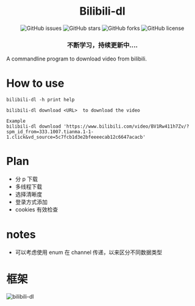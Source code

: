 <h1 align="center">Bilibili-dl</h1>
<p align="center" class="shields">
    <a href="https://github.com/jw-jackson/bilibili-dl/issues" style="text-decoration:none">
        <img src="https://img.shields.io/github/issues/jw-jackson/bilibili-dl.svg" alt="GitHub issues"/>
    </a>
    <a href="https://github.com/jw-jackson/bilibili-dl/stargazers" style="text-decoration:none" >
        <img src="https://img.shields.io/github/stars/jw-jackson/bilibili-dl.svg" alt="GitHub stars"/>
    </a>
    <a href="https://github.com/jw-jackson/bilibili-dl/network" style="text-decoration:none" >
        <img src="https://img.shields.io/github/forks/jw-jackson/bilibili-dl.svg" alt="GitHub forks"/>
    </a>
    <a href="https://github.com/jw-jackson/bilibili-dl/blob/master/LICENSE" style="text-decoration:none" >
        <img src="https://img.shields.io/badge/License-GPLv3-blue.svg" alt="GitHub license"/>
    </a>
</p>
<h3 align="center">不断学习，持续更新中....</h3>


A commandline program to download video from bilibili.

# How to use
```
bilibili-dl -h print help

bilibili-dl download <URL>  to download the video

Example
bilibili-dl download 'https://www.bilibili.com/video/BV1Rw411h7Zv/?spm_id_from=333.1007.tianma.1-1-1.click&vd_source=5c7fcb1d3e2bfeeeecab12c6647acacb'
```

# Plan
* 分 p 下载
* 多线程下载
* 选择清晰度
* 登录方式添加
* cookies 有效检查




# notes
* 可以考虑使用 enum 在 channel 传递，以来区分不同数据类型




# 框架
![bilibili-dl](https://github.com/jw-jackson/bilibili-dl/assets/52764058/5fac41e7-30c4-4359-b491-fb2342b59457)






















